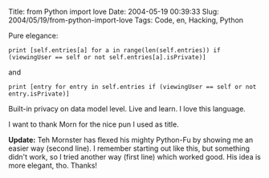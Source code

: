 Title: from Python import love
Date: 2004-05-19 00:39:33
Slug: 2004/05/19/from-python-import-love
Tags: Code, en, Hacking, Python


Pure elegance:

`print [self.entries[a] for a in range(len(self.entries)) if (viewingUser ==
self or not self.entries[a].isPrivate)]`

and

`print [entry for entry in self.entries if (viewingUser == self or not
entry.isPrivate)]`

Built-in privacy on data model level. Live and learn. I love this language.

I want to thank Morn for the nice pun I used as title.

**Update:** Teh Mornster has flexed his mighty Python-Fu by showing me an easier way (second line). I remember starting out like this, but something didn't work, so I tried another way (first line) which worked good. His idea is more elegant, tho. Thanks!
